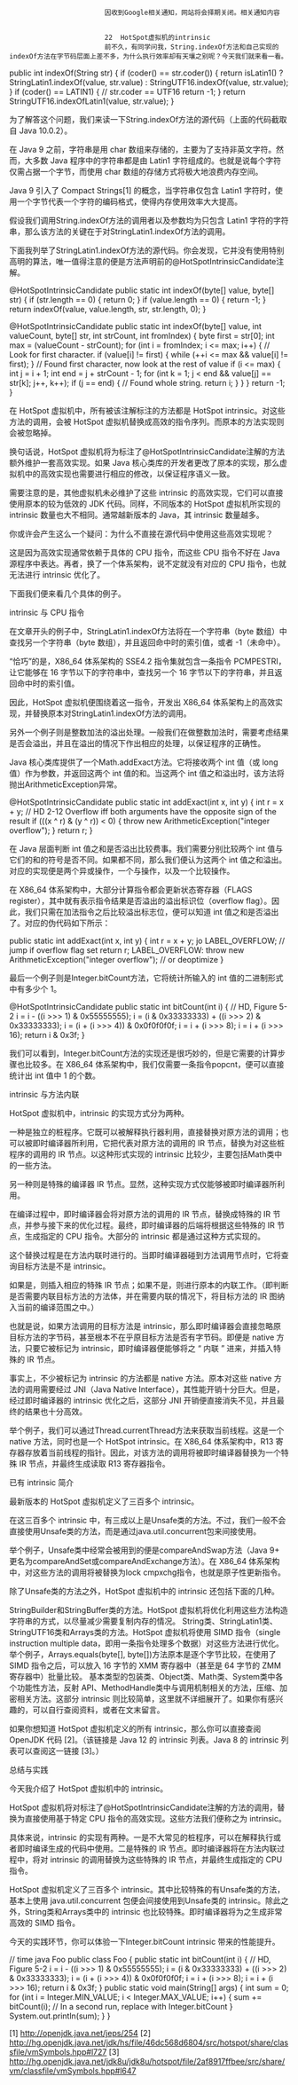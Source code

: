 
                            
                            因收到Google相关通知，网站将会择期关闭。相关通知内容
                            
                            
                            22  HotSpot虚拟机的intrinsic
                            前不久，有同学问我，String.indexOf方法和自己实现的indexOf方法在字节码层面上差不多，为什么执行效率却有天壤之别呢？今天我们就来看一看。

public int indexOf(String str) {
    if (coder() == str.coder()) {
        return isLatin1() ? StringLatin1.indexOf(value, str.value)
                          : StringUTF16.indexOf(value, str.value);
    }
    if (coder() == LATIN1) {  // str.coder == UTF16
        return -1;
    }
    return StringUTF16.indexOfLatin1(value, str.value);
}


为了解答这个问题，我们来读一下String.indexOf方法的源代码（上面的代码截取自 Java 10.0.2）。


在 Java 9 之前，字符串是用 char 数组来存储的，主要为了支持非英文字符。然而，大多数 Java 程序中的字符串都是由 Latin1 字符组成的。也就是说每个字符仅需占据一个字节，而使用 char 数组的存储方式将极大地浪费内存空间。

Java 9 引入了 Compact Strings[1] 的概念，当字符串仅包含 Latin1 字符时，使用一个字节代表一个字符的编码格式，使得内存使用效率大大提高。


假设我们调用String.indexOf方法的调用者以及参数均为只包含 Latin1 字符的字符串，那么该方法的关键在于对StringLatin1.indexOf方法的调用。

下面我列举了StringLatin1.indexOf方法的源代码。你会发现，它并没有使用特别高明的算法，唯一值得注意的便是方法声明前的@HotSpotIntrinsicCandidate注解。

@HotSpotIntrinsicCandidate
public static int indexOf(byte[] value, byte[] str) {
    if (str.length == 0) {
        return 0;
    }
    if (value.length == 0) {
        return -1;
    }
    return indexOf(value, value.length, str, str.length, 0);
}
 
@HotSpotIntrinsicCandidate
public static int indexOf(byte[] value, int valueCount, byte[] str, int strCount, int fromIndex) {
    byte first = str[0];
    int max = (valueCount - strCount);
    for (int i = fromIndex; i <= max; i++) {
        // Look for first character.
        if (value[i] != first) {
            while (++i <= max && value[i] != first);
        }
        // Found first character, now look at the rest of value
        if (i <= max) {
            int j = i + 1;
            int end = j + strCount - 1;
            for (int k = 1; j < end && value[j] == str[k]; j++, k++);
            if (j == end) {
                // Found whole string.
                return i;
            }
        }
    }
    return -1;
}


在 HotSpot 虚拟机中，所有被该注解标注的方法都是 HotSpot intrinsic。对这些方法的调用，会被 HotSpot 虚拟机替换成高效的指令序列。而原本的方法实现则会被忽略掉。

换句话说，HotSpot 虚拟机将为标注了@HotSpotIntrinsicCandidate注解的方法额外维护一套高效实现。如果 Java 核心类库的开发者更改了原本的实现，那么虚拟机中的高效实现也需要进行相应的修改，以保证程序语义一致。

需要注意的是，其他虚拟机未必维护了这些 intrinsic 的高效实现，它们可以直接使用原本的较为低效的 JDK 代码。同样，不同版本的 HotSpot 虚拟机所实现的 intrinsic 数量也大不相同。通常越新版本的 Java，其 intrinsic 数量越多。

你或许会产生这么一个疑问：为什么不直接在源代码中使用这些高效实现呢？

这是因为高效实现通常依赖于具体的 CPU 指令，而这些 CPU 指令不好在 Java 源程序中表达。再者，换了一个体系架构，说不定就没有对应的 CPU 指令，也就无法进行 intrinsic 优化了。

下面我们便来看几个具体的例子。

intrinsic 与 CPU 指令

在文章开头的例子中，StringLatin1.indexOf方法将在一个字符串（byte 数组）中查找另一个字符串（byte 数组），并且返回命中时的索引值，或者 -1（未命中）。

“恰巧”的是，X86_64 体系架构的 SSE4.2 指令集就包含一条指令 PCMPESTRI，让它能够在 16 字节以下的字符串中，查找另一个 16 字节以下的字符串，并且返回命中时的索引值。

因此，HotSpot 虚拟机便围绕着这一指令，开发出 X86_64 体系架构上的高效实现，并替换原本对StringLatin1.indexOf方法的调用。

另外一个例子则是整数加法的溢出处理。一般我们在做整数加法时，需要考虑结果是否会溢出，并且在溢出的情况下作出相应的处理，以保证程序的正确性。

Java 核心类库提供了一个Math.addExact方法。它将接收两个 int 值（或 long 值）作为参数，并返回这两个 int 值的和。当这两个 int 值之和溢出时，该方法将抛出ArithmeticException异常。

@HotSpotIntrinsicCandidate
public static int addExact(int x, int y) {
    int r = x + y;
    // HD 2-12 Overflow iff both arguments have the opposite sign of the result
    if (((x ^ r) & (y ^ r)) < 0) {
        throw new ArithmeticException("integer overflow");
    }
    return r;
}


在 Java 层面判断 int 值之和是否溢出比较费事。我们需要分别比较两个 int 值与它们的和的符号是否不同。如果都不同，那么我们便认为这两个 int 值之和溢出。对应的实现便是两个异或操作，一个与操作，以及一个比较操作。

在 X86_64 体系架构中，大部分计算指令都会更新状态寄存器（FLAGS register），其中就有表示指令结果是否溢出的溢出标识位（overflow flag）。因此，我们只需在加法指令之后比较溢出标志位，便可以知道 int 值之和是否溢出了。对应的伪代码如下所示：

public static int addExact(int x, int y) {
    int r = x + y;
    jo LABEL_OVERFLOW; // jump if overflow flag set
    return r;
    LABEL_OVERFLOW:
      throw new ArithmeticException("integer overflow");
      // or deoptimize
}


最后一个例子则是Integer.bitCount方法，它将统计所输入的 int 值的二进制形式中有多少个 1。

@HotSpotIntrinsicCandidate
public static int bitCount(int i) {
    // HD, Figure 5-2
    i = i - ((i >>> 1) & 0x55555555);
    i = (i & 0x33333333) + ((i >>> 2) & 0x33333333);
    i = (i + (i >>> 4)) & 0x0f0f0f0f;
    i = i + (i >>> 8);
    i = i + (i >>> 16);
    return i & 0x3f;
}


我们可以看到，Integer.bitCount方法的实现还是很巧妙的，但是它需要的计算步骤也比较多。在 X86_64 体系架构中，我们仅需要一条指令popcnt，便可以直接统计出 int 值中 1 的个数。

intrinsic 与方法内联

HotSpot 虚拟机中，intrinsic 的实现方式分为两种。

一种是独立的桩程序。它既可以被解释执行器利用，直接替换对原方法的调用；也可以被即时编译器所利用，它把代表对原方法的调用的 IR 节点，替换为对这些桩程序的调用的 IR 节点。以这种形式实现的 intrinsic 比较少，主要包括Math类中的一些方法。

另一种则是特殊的编译器 IR 节点。显然，这种实现方式仅能够被即时编译器所利用。

在编译过程中，即时编译器会将对原方法的调用的 IR 节点，替换成特殊的 IR 节点，并参与接下来的优化过程。最终，即时编译器的后端将根据这些特殊的 IR 节点，生成指定的 CPU 指令。大部分的 intrinsic 都是通过这种方式实现的。

这个替换过程是在方法内联时进行的。当即时编译器碰到方法调用节点时，它将查询目标方法是不是 intrinsic。

如果是，则插入相应的特殊 IR 节点；如果不是，则进行原本的内联工作。（即判断是否需要内联目标方法的方法体，并在需要内联的情况下，将目标方法的 IR 图纳入当前的编译范围之中。）

也就是说，如果方法调用的目标方法是 intrinsic，那么即时编译器会直接忽略原目标方法的字节码，甚至根本不在乎原目标方法是否有字节码。即便是 native 方法，只要它被标记为 intrinsic，即时编译器便能够将之 “ 内联 ” 进来，并插入特殊的 IR 节点。

事实上，不少被标记为 intrinsic 的方法都是 native 方法。原本对这些 native 方法的调用需要经过 JNI（Java Native Interface），其性能开销十分巨大。但是，经过即时编译器的 intrinsic 优化之后，这部分 JNI 开销便直接消失不见，并且最终的结果也十分高效。

举个例子，我们可以通过Thread.currentThread方法来获取当前线程。这是一个 native 方法，同时也是一个 HotSpot intrinsic。在 X86_64 体系架构中，R13 寄存器存放着当前线程的指针。因此，对该方法的调用将被即时编译器替换为一个特殊 IR 节点，并最终生成读取 R13 寄存器指令。

已有 intrinsic 简介

最新版本的 HotSpot 虚拟机定义了三百多个 intrinsic。

在这三百多个 intrinsic 中，有三成以上是Unsafe类的方法。不过，我们一般不会直接使用Unsafe类的方法，而是通过java.util.concurrent包来间接使用。

举个例子，Unsafe类中经常会被用到的便是compareAndSwap方法（Java 9+ 更名为compareAndSet或compareAndExchange方法）。在 X86_64 体系架构中，对这些方法的调用将被替换为lock cmpxchg指令，也就是原子性更新指令。

除了Unsafe类的方法之外，HotSpot 虚拟机中的 intrinsic 还包括下面的几种。


StringBuilder和StringBuffer类的方法。HotSpot 虚拟机将优化利用这些方法构造字符串的方式，以尽量减少需要复制内存的情况。
String类、StringLatin1类、StringUTF16类和Arrays类的方法。HotSpot 虚拟机将使用 SIMD 指令（single instruction multiple data，即用一条指令处理多个数据）对这些方法进行优化。
举个例子，Arrays.equals(byte[], byte[])方法原本是逐个字节比较，在使用了 SIMD 指令之后，可以放入 16 字节的 XMM 寄存器中（甚至是 64 字节的 ZMM 寄存器中）批量比较。
基本类型的包装类、Object类、Math类、System类中各个功能性方法，反射 API、MethodHandle类中与调用机制相关的方法，压缩、加密相关方法。这部分 intrinsic 则比较简单，这里就不详细展开了。如果你有感兴趣的，可以自行查阅资料，或者在文末留言。


如果你想知道 HotSpot 虚拟机定义的所有 intrinsic，那么你可以直接查阅 OpenJDK 代码 [2]。（该链接是 Java 12 的 intrinsic 列表。Java 8 的 intrinsic 列表可以查阅这一链接 [3]。）

总结与实践

今天我介绍了 HotSpot 虚拟机中的 intrinsic。

HotSpot 虚拟机将对标注了@HotSpotIntrinsicCandidate注解的方法的调用，替换为直接使用基于特定 CPU 指令的高效实现。这些方法我们便称之为 intrinsic。

具体来说，intrinsic 的实现有两种。一是不大常见的桩程序，可以在解释执行或者即时编译生成的代码中使用。二是特殊的 IR 节点。即时编译器将在方法内联过程中，将对 intrinsic 的调用替换为这些特殊的 IR 节点，并最终生成指定的 CPU 指令。

HotSpot 虚拟机定义了三百多个 intrinsic。其中比较特殊的有Unsafe类的方法，基本上使用 java.util.concurrent 包便会间接使用到Unsafe类的 intrinsic。除此之外，String类和Arrays类中的 intrinsic 也比较特殊。即时编译器将为之生成非常高效的 SIMD 指令。

今天的实践环节，你可以体验一下Integer.bitCount intrinsic 带来的性能提升。

// time java Foo
public class Foo {
  public static int bitCount(int i) {
    // HD, Figure 5-2
    i = i - ((i >>> 1) & 0x55555555);
    i = (i & 0x33333333) + ((i >>> 2) & 0x33333333);
    i = (i + (i >>> 4)) & 0x0f0f0f0f;
    i = i + (i >>> 8);
    i = i + (i >>> 16);
    return i & 0x3f;
  }
  public static void main(String[] args) {
    int sum = 0;
    for (int i = Integer.MIN_VALUE; i < Integer.MAX_VALUE; i++) {
      sum += bitCount(i); // In a second run, replace with Integer.bitCount
    }
    System.out.println(sum);
  }
}


[1] http://openjdk.java.net/jeps/254
[2] http://hg.openjdk.java.net/jdk/hs/file/46dc568d6804/src/hotspot/share/classfile/vmSymbols.hpp#l727
[3] http://hg.openjdk.java.net/jdk8u/jdk8u/hotspot/file/2af8917ffbee/src/share/vm/classfile/vmSymbols.hpp#l647

                        
                        
                            